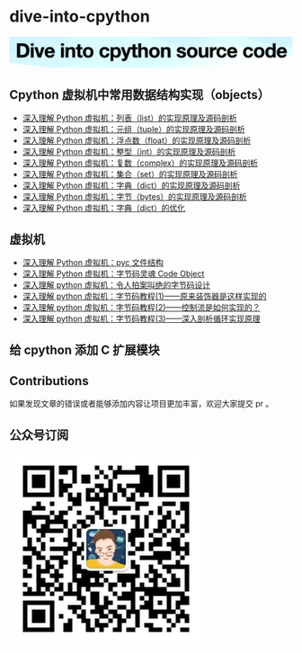 # dive-into-cpython

![02logo](logo.png)
## Cpython 虚拟机中常用数据结构实现（objects）
- [深入理解 Python 虚拟机：列表（list）的实现原理及源码剖析](objects/01list.md)
- [深入理解 Python 虚拟机：元组（tuple）的实现原理及源码剖析](objects/02tuple.md)
- [深入理解 Python 虚拟机：浮点数（float）的实现原理及源码剖析](objects/03float.md)
- [深入理解 Python 虚拟机：整型（int）的实现原理及源码剖析](objects/04long.md)
- [深入理解 Python 虚拟机：复数（complex）的实现原理及源码剖析](objects/05complex.md)
- [深入理解 Python 虚拟机：集合（set）的实现原理及源码剖析](objects/06set.md)
- [深入理解 Python 虚拟机：字典（dict）的实现原理及源码剖析](objects/07dict.md)
- [深入理解 Python 虚拟机：字节（bytes）的实现原理及源码剖析](objects/08bytes.md)
- [深入理解 Python 虚拟机：字典（dict）的优化](objects/09dict.md)

## 虚拟机

- [深入理解 Python 虚拟机：pyc 文件结构](pvm/01pyc.md)
- [深入理解 Python 虚拟机：字节码灵魂 Code Object](pvm/02codeobject.md)
- [深入理解 python 虚拟机：令人拍案叫绝的字节码设计](pvm/03bytecode.md)
- [深入理解 python 虚拟机：字节码教程(1)——原来装饰器是这样实现的](pvm/04bytecode_tutorial.md)
- [深入理解 python 虚拟机：字节码教程(2)——控制流是如何实现的？](pvm/05bytecode_tutorial.md)
- [深入理解 python 虚拟机：字节码教程(3)——深入剖析循环实现原理](pvm/06bytecode_tutorial.md)

## 给 cpython 添加 C 扩展模块

## Contributions

如果发现文章的错误或者能够添加内容让项目更加丰富，欢迎大家提交 pr 。

## 公众号订阅

![](./qrcode2.jpg)
